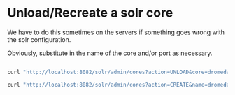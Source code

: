 # Unload/Recreate a solr core

We have to do this sometimes on the servers if something goes wrong with the solr configuration.

Obviously, substitute in the name of the core and/or port as necessary.

```bash

curl "http://localhost:8082/solr/admin/cores?action=UNLOAD&core=dromedary_testing"

curl "http://localhost:8082/solr/admin/cores?action=CREATE&name=dromedary_testing&config=solrconfig.xml&dataDir=data&instanceDir=/var/lib/solr-6.1.0/home/dromedary_testing&wt=json"

```